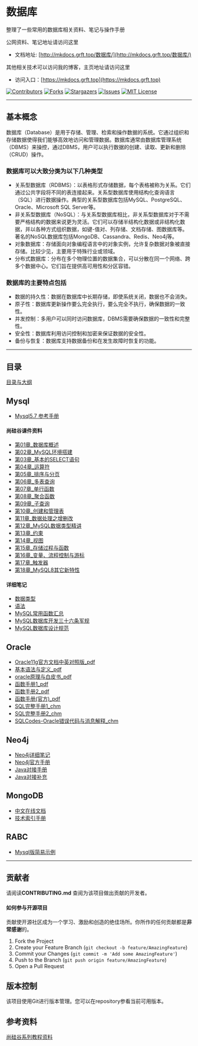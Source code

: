 # 数据库

整理了一些常用的数据库相关资料、笔记与操作手册

公网资料、笔记地址请访问这里 

- 文档地址: [http://mkdocs.grft.top/数据库/](http://mkdocs.grft.top/数据库/)

其他相关技术可以访问我的博客，主页地址请访问这里

- 访问入口：[https://mkdocs.grft.top](https://mkdocs.grft.top)

<!-- PROJECT SHIELDS -->

[![Contributors][contributors-shield]][contributors-url]
[![Forks][forks-shield]][forks-url]
[![Stargazers][stars-shield]][stars-url]
[![Issues][issues-shield]][issues-url]
[![MIT License][license-shield]][license-url]
<!-- [![LinkedIn][linkedin-shield]][linkedin-url] -->

<!-- PROJECT LOGO -->

--------------------

## 基本概念

数据库（Database）是用于存储、管理、检索和操作数据的系统。它通过组织和存储数据使得我们能够高效地访问和管理数据。数据库通常由数据库管理系统（DBMS）来操控，通过DBMS，用户可以执行数据的创建、读取、更新和删除（CRUD）操作。

### 数据库可以大致分类为以下几种类型
+ 关系型数据库（RDBMS）：以表格形式存储数据，每个表格被称为关系。它们通过公共字段将不同的表连接起来。关系型数据库使用结构化查询语言（SQL）进行数据操作。典型的关系型数据库包括MySQL、PostgreSQL、Oracle、Microsoft SQL Server等。
+ 非关系型数据库（NoSQL）：与关系型数据库相比，非关系型数据库对于不需要严格结构的数据来说更为灵活。它们可以存储半结构化数据或非结构化数据，并以各种方式组织数据，如键-值对、列存储、文档存储、图数据库等。著名的NoSQL数据库包括MongoDB、Cassandra、Redis、Neo4j等。
+ 对象数据库：存储面向对象编程语言中的对象实例，允许复杂数据对象被直接存储。比较少见，主要用于特殊行业或领域。
+ 分布式数据库：分布在多个物理位置的数据集合，可以分散在同一个网络、跨多个数据中心。它们旨在提供高可用性和分区容错。

### 数据库的主要特点包括
+ 数据的持久性：数据在数据库中长期存储，即使系统关闭，数据也不会消失。
+ 原子性：数据库更新操作要么完全执行，要么完全不执行，确保数据的一致性。
+ 并发控制：多用户可以同时访问数据库，DBMS需要确保数据的一致性和完整性。
+ 安全性：数据库利用访问控制和加密来保证数据的安全性。
+ 备份与恢复：数据库支持数据备份和在发生故障时恢复的功能。

--------------------

## 目录

[目录与大纲](index.md)

## Mysql

+ [Mysql5.7 参考手册](Mysql/资料/MySQL-5.7_参考手册.pdf)

#### 尚硅谷课件资料

+ [第01章_数据库概述](Mysql/课件/第01章_数据库概述.pdf)
+ [第02章_MySQL环境搭建](Mysql/课件/第02章_MySQL环境搭建.pdf)
+ [第03章_基本的SELECT语句](Mysql/课件/第03章_基本的SELECT语句.pdf)
+ [第04章_运算符](Mysql/课件/第04章_运算符.pdf)
+ [第05章_排序与分页](Mysql/课件/第05章_排序与分页.pdf)
+ [第06章_多表查询](Mysql/课件/第06章_多表查询.pdf)
+ [第07章_单行函数](Mysql/课件/第07章_单行函数.pdf)
+ [第08章_聚合函数](Mysql/课件/第08章_聚合函数.pdf)
+ [第09章_子查询](Mysql/课件/第09章_子查询.pdf)
+ [第10章_创建和管理表](Mysql/课件/第10章_创建和管理表.pdf)
+ [第11章_数据处理之增删改](Mysql/课件/第11章_数据处理之增删改.pdf)
+ [第12章_MySQL数据类型精讲](Mysql/课件/第12章_MySQL数据类型精讲.pdf)
+ [第13章_约束](Mysql/课件/第13章_约束.pdf)
+ [第14章_视图](Mysql/课件/第14章_视图.pdf)
+ [第15章_存储过程与函数](Mysql/课件/第15章_存储过程与函数.pdf)
+ [第16章_变量、流程控制与游标](Mysql/课件/第16章_变量、流程控制与游标.pdf)
+ [第17章_触发器](Mysql/课件/第17章_触发器.pdf)
+ [第18章_MySQL8其它新特性](Mysql/课件/第18章_MySQL8其它新特性.pdf)

#### 详细笔记

+ [数据类型](Mysql/详细笔记/数据类型.md)
+ [语法](Mysql/详细笔记/语法.md)
+ [MySQL常用函数汇总](Mysql/详细笔记/MySQL常用函数汇总.md)
+ [MySQL数据库开发三十六条军规](Mysql/详细笔记/MySQL数据库开发的三十六条军规.md)
+ [MySQL数据库设计规范](Mysql/详细笔记/MySQL数据库设计规范.md)

## Oracle
+ [Oracle11g官方文档中英对照版_pdf](Oracle/pdf/Oracle11g官方文档中英对照版.pdf)
+ [基本语法与定义_pdf](Oracle/pdf/ORACLE九阴真经.pdf)
+ [oracle原理与白皮书_pdf](Oracle/pdf/oracle知识库.pdf)
+ [函数手册1_pdf](Oracle/pdf/oracle函数大全-分类显示.pdf)
+ [函数手册2_pdf](Oracle/pdf/Oracle函数大全.pdf)
+ [函数手册(官方)_pdf](Oracle/pdf/Oracle函数手册.pdf)
+ [SQL完整手册1_chm](Oracle/chm/Ora9iSQL参考手册.chm)
+ [SQL完整手册2_chm](Oracle/chm/SQL语言参考大全.chm)
+ [SQLCodes-Oracle错误代码与消息解释_chm](Oracle/chm/SQLCodes-Oracle错误代码与消息解释.chm)


## Neo4j

+ [Neo4j详细笔记](Neo4j/neo4j.md)
+ [Neo4j官方手册](Neo4j/文档/neo4j-cypher-manual-4.3.pdf)
+ [Java对接手册](Neo4j/文档/neo4j-driver-manual-4.3-java.pdf)
+ [Java对接补充](Neo4j/文档/neo4j-java-reference-4.3.pdf)


## MongoDB

+ [中文在线文档](https://docs.whaleal.com/mongodb-manual-zh/docs/#)
+ [技术索引手册](MongoDB/README.md)


## RABC

+ [Mysql版简易示例](RBAC.md)

-------------------

## 贡献者

请阅读**CONTRIBUTING.md** 查阅为该项目做出贡献的开发者。

#### 如何参与开源项目

贡献使开源社区成为一个学习、激励和创造的绝佳场所。你所作的任何贡献都是**非常感谢**的。


1. Fork the Project
2. Create your Feature Branch (`git checkout -b feature/AmazingFeature`)
3. Commit your Changes (`git commit -m 'Add some AmazingFeature'`)
4. Push to the Branch (`git push origin feature/AmazingFeature`)
5. Open a Pull Request


## 版本控制

该项目使用Git进行版本管理。您可以在repository参看当前可用版本。

<!-- ## 作者 -->
<!--  -->
<!-- [小昊子](https://github.com/worst001) -->
<!--  -->
<!-- 制做不易，如果有帮到你就请作者喝杯咖啡吧! -->
<!--  -->
<!-- ![支付宝加微信](https://xiyou-oss.oss-cn-shanghai.aliyuncs.com/%E5%85%AC%E4%BC%97%E5%8F%B7%E4%B8%8E%E6%94%AF%E4%BB%98/%E6%94%AF%E4%BB%98%E5%AE%9D%E5%8A%A0%E5%BE%AE%E4%BF%A1.jpg) -->
<!--  -->
<!-- 作者无聊时做的测试游戏，完全免费哦！ -->
<!--  -->
<!-- ![公众号](https://xiyou-oss.oss-cn-shanghai.aliyuncs.com/%E5%85%AC%E4%BC%97%E5%8F%B7%E4%B8%8E%E6%94%AF%E4%BB%98/%E5%85%AC%E4%BC%97%E5%8F%B7%E5%B0%8F.jpg) -->

## 参考资料

[尚硅谷系列教程资料](http://www.atguigu.com/opensource.shtml)

<!-- links -->
[your-project-path]:shaojintian/Best_README_template
[contributors-shield]: https://img.shields.io/github/contributors/worst001/mkdocs_db.svg?style=flat-square
[contributors-url]: https://github.com/worst001/mkdocs_db/graphs/contributors
[forks-shield]: https://img.shields.io/github/forks/worst001/mkdocs_db.svg?style=flat-square
[forks-url]: https://github.com/worst001/mkdocs_db/network/members
[stars-shield]: https://img.shields.io/github/stars/worst001/mkdocs_db.svg?style=flat-square
[stars-url]: https://github.com/worst001/mkdocs_db/stargazers
[issues-shield]: https://img.shields.io/github/issues/worst001/mkdocs_db.svg?style=flat-square
[issues-url]: https://img.shields.io/github/issues/worst001/mkdocs_db.svg
[license-shield]: https://img.shields.io/github/license/worst001/mkdocs_db.svg?style=flat-square
[license-url]: https://github.com/worst001/mkdocs_db/blob/main/LICENSE.txt
<!-- [linkedin-shield]: https://img.shields.io/badge/-LinkedIn-black.svg?style=flat-square&logo=linkedin&colorB=555 -->
<!-- [linkedin-url]: https://linkedin.com/in/shaojintian -->
